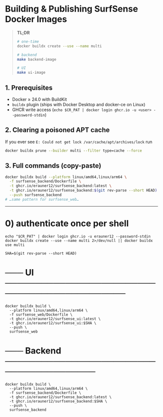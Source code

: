 # Building & Publishing SurfSense Docker Images

> **TL;DR**
> ```bash
> # one-time
> docker buildx create --use --name multi
>
> # backend
> make backend-image
>
> # UI
> make ui-image
> ```

## 1. Prerequisites
* Docker ≥ 24.0 with BuildKit
* `buildx` plugin (ships with Docker Desktop and docker-ce on Linux)
* GHCR write access (`echo $CR_PAT | docker login ghcr.io -u <user> --password-stdin`)

## 2. Clearing a poisoned APT cache
If you ever see
`E: Could not get lock /var/cache/apt/archives/lock`
run
```bash
docker buildx prune --builder multi --filter type=cache --force
```

## 3. Full commands (copy-paste)
```bash
docker buildx build --platform linux/amd64,linux/arm64 \
  -f surfsense_backend/Dockerfile \
  -t ghcr.io/erauner12/surfsense_backend:latest \
  -t ghcr.io/erauner12/surfsense_backend:$(git rev-parse --short HEAD) \
  --push surfsense_backend
# …same pattern for surfsense_web…
```


---


# 0) authenticate once per shell

```
echo "$CR_PAT" | docker login ghcr.io -u erauner12 --password-stdin
docker buildx create --use --name multi 2>/dev/null || docker buildx use multi

SHA=$(git rev-parse --short HEAD)
```

# ─── UI ─────────────────────────────────────────────

```
docker buildx build \
  --platform linux/amd64,linux/arm64 \
  -f surfsense_web/Dockerfile \
  -t ghcr.io/erauner12/surfsense_ui:latest \
  -t ghcr.io/erauner12/surfsense_ui:$SHA \
  --push \
  surfsense_web
```

# ─── Backend ────────────────────────────────────────
```
docker buildx build \
  --platform linux/amd64,linux/arm64 \
  -f surfsense_backend/Dockerfile \
  -t ghcr.io/erauner12/surfsense_backend:latest \
  -t ghcr.io/erauner12/surfsense_backend:$SHA \
  --push \
  surfsense_backend
```
